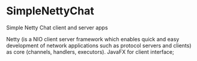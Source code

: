 # SimpleNettyChat
Simple Netty Chat client and server apps

Netty (is a NIO client server framework which enables quick and easy development of network applications such as protocol servers and clients) as core (channels, handlers, executors).
JavaFX for client interface;
